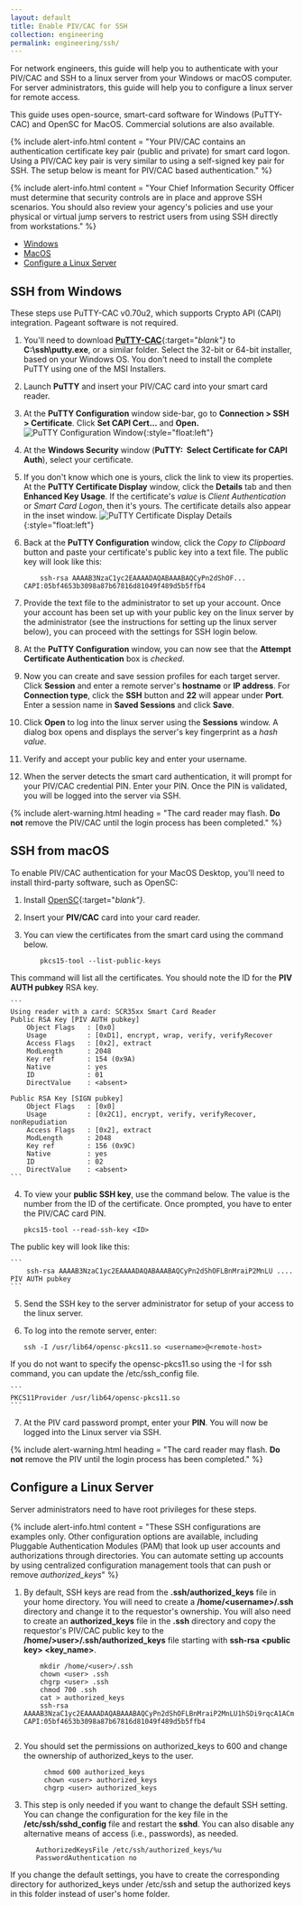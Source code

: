 ```yaml
---
layout: default
title: Enable PIV/CAC for SSH
collection: engineering
permalink: engineering/ssh/
---
```


For network engineers, this guide will help you to authenticate with your PIV/CAC and SSH to a linux server from your Windows or macOS computer. For server administrators, this guide will help you to configure a linux server for remote access.

This guide uses open-source, smart-card software for Windows (PuTTY-CAC) and OpenSC for MacOS. Commercial solutions are also available.

{% include alert-info.html content = "Your PIV/CAC contains an authentication certificate key pair (public and private) for smart card logon. Using a PIV/CAC key pair is very similar to using a self-signed key pair for SSH. The setup below is meant for PIV/CAC based authentication." %}

{% include alert-info.html content = "Your Chief Information Security Officer must determine that security controls are in place and approve SSH scenarios. You should also review your agency's policies and use your physical or virtual jump servers to restrict users from using SSH directly from workstations." %} <!--The 1st caveat is for the network engineer. The 2nd caveat is for server admnistrators only?--></BR> 

- [Windows](#ssh-from-windows) 
- [MacOS](#ssh-from-macos)
- [Configure a Linux Server](#configure-a-linux-server)

## SSH from Windows

These steps use PuTTY-CAC v0.70u2, which supports Crypto API (CAPI) integration. Pageant software is not required.

1. You'll need to download [**PuTTY-CAC**](https://www.github.com/NoMoreFood/putty-cac/releases){:target="_blank"}_ to **C:\ssh\putty.exe**, or a similar folder. Select the 32-bit or 64-bit installer, based on your Windows OS. You don't need to install the complete PuTTY using one of the MSI Installers. <!--Indrajit: For clarity, what PuTTY MSI Installer files does the engineer actually need so he/she doesn't need to guess?  -- Celeste: There are multiple MSI Installer. It is not required to install using the MSI Installer. -->
2. Launch **PuTTY** and insert your PIV/CAC card into your smart card reader.
3. At the **PuTTY Configuration** window side-bar, go to **Connection &gt; SSH &gt; Certificate**. Click **Set CAPI Cert...** and **Open.**<!--Celeste: Why did you change this to include **Open**? This is incorrect. Looks like you changed this from what I wrote originally. -->
![PuTTY Configuration Window]({{site.baseurl}}/img/ssh-putty-cac-1.png){:style="float:left"}
4. At the **Windows Security** window (**PuTTY:&nbsp;&nbsp;Select Certificate for CAPI Auth**), select your certificate. 
5. If you don't know which one is yours, click the link <!--Celeste: What link are you talking about? Looks like you changed this from what I wrote originally. --> to view its properties. At the **PuTTY Certificate Display** window, click the **Details** tab and then **Enhanced Key Usage**. If the certificate's _value_ is _Client Authentication_ or _Smart Card Logon_, then it's yours. The certificate details also appear in the inset window. <!--From the screenshot, it looks like you click on E.K.U. only to see the policy OIDs, not to see the E.K.U. value (displays automatically). (Tom H's steps kind of imply this.) Do you need to select something from the "Show" drop-down? (Screenshot shows "All" selected.) Celeste -- I do not know what you are looking at from Tom H's instructions. I would keep my instructions as I tested. -->
![PuTTY Certificate Display Details]({{site.baseurl}}/img/ssh-putty-cac-2.png){:style="float:left"} 
6. Back at the **PuTTY Configuration** window, click the _Copy to Clipboard_ button and paste your certificate's public key into a text file. The public key will look like this:

    ```
        ssh-rsa AAAAB3NzaC1yc2EAAAADAQABAAABAQCyPn2dShOF... CAPI:05bf4653b3098a87b67816d81049f489d5b5ffb4
    ```    
7. Provide the text file to the administrator to set up your account. Once your account has been set up with your public key on the linux server by the administrator (see the instructions for setting up the linux server below), you can proceed with the settings for SSH login below.
8. At the **PuTTY Configuration** window, you can now see that the **Attempt Certificate Authentication** box is _checked_.
9. Now you can create and save session profiles for each target server. Click **Session** and enter a remote server's **hostname** or **IP address**. For **Connection type**, click the **SSH** button and **22** will appear under **Port**. Enter a session name in **Saved Sessions** and click **Save**. 
10. Click **Open** to log into the linux server using the **Sessions** window. A dialog box opens and displays the server's key fingerprint as a _hash value_.
11. Verify and accept your public key and enter your username.
12. When the server detects the smart card authentication, it will prompt for your PIV/CAC credential PIN. Enter your PIN. Once the PIN is validated, you will be logged into the server via SSH.

{% include alert-warning.html heading = "The card reader may flash. **Do not** remove the PIV/CAC until the login process has been completed." %}

## SSH from macOS

To enable PIV/CAC authentication for your MacOS Desktop, you'll need to install third-party software, such as OpenSC:  

1. Install [OpenSC](https://www.github.com/OpenSC/OpenSC/wiki/Download-latest-OpenSC-stable-release){:target="_blank"}_. 
2. Insert your **PIV/CAC** card into your card reader.
3. You can view the certificates from the smart card using the command below.

    ```
	    pkcs15-tool --list-public-keys
    ```  

This command will list all the certificates. You should note the ID for the **PIV AUTH pubkey** RSA key.

	```
	Using reader with a card: SCR35xx Smart Card Reader
	Public RSA Key [PIV AUTH pubkey]
		Object Flags   : [0x0]
		Usage          : [0xD1], encrypt, wrap, verify, verifyRecover
		Access Flags   : [0x2], extract
		ModLength      : 2048
		Key ref        : 154 (0x9A)
		Native         : yes
		ID             : 01
		DirectValue    : <absent>

	Public RSA Key [SIGN pubkey]
		Object Flags   : [0x0]
		Usage          : [0x2C1], encrypt, verify, verifyRecover, nonRepudiation
		Access Flags   : [0x2], extract
		ModLength      : 2048
		Key ref        : 156 (0x9C)
		Native         : yes
		ID             : 02
		DirectValue    : <absent>
	```  

4. To view your **public SSH key**, use the command below. The <ID> value is the number from the ID of the certificate. Once prompted, you have to enter the PIV/CAC card PIN.

    ```
	pkcs15-tool --read-ssh-key <ID>
    ```  
The public key will look like this:

    ```
        ssh-rsa AAAAB3NzaC1yc2EAAAADAQABAAABAQCyPn2dShOFLBnMraiP2MnLU .... PIV AUTH pubkey
    ```    
    
5. Send the SSH key to the server administrator for setup of your access to the linux server.
6. To log into the remote server, enter:

    ```
	ssh -I /usr/lib64/opensc-pkcs11.so <username>@<remote-host>
    ```    
If you do not want to specify the opensc-pkcs11.so using the -I for ssh command, you can update the /etc/ssh_config file.

    ```
	PKCS11Provider /usr/lib64/opensc-pkcs11.so
    ```  

7. At the PIV card password prompt, enter your **PIN**. You will now be logged into the Linux server via SSH.

{% include alert-warning.html heading = "The card reader may flash. **Do not** remove the PIV until the login process has been completed." %}

## Configure a Linux Server

Server administrators need to have root privileges for these steps. 

{% include alert-info.html content = "These SSH configurations are examples only. Other configuration options are available, including Pluggable Authentication Modules (PAM) that look up user accounts and authorizations through directories. You can automate setting up accounts by using centralized configuration management tools that can push or remove _authorized_keys_" %}

1. By default, SSH keys are read from the **.ssh/authorized_keys** file in your home directory. You will need to create a **/home/&lt;username&gt;/.ssh** directory and change it to the requestor's ownership. You will also need to create an **authorized_keys** file in the **.ssh** directory and copy the requestor's PIV/CAC public key to the **/home/&gt;user&gt;/.ssh/authorized_keys** file starting with **ssh-rsa &lt;public key&gt; &lt;key_name&gt;**.

    ```
	    mkdir /home/<user>/.ssh
	    chown <user> .ssh
	    chgrp <user> .ssh
	    chmod 700 .ssh
	    cat > authorized_keys 
	    ssh-rsa AAAAB3NzaC1yc2EAAAADAQABAAABAQCyPn2dShOFLBnMraiP2MnLU1hSDi9rqcA1ACmU8nvg/mgPW1lIsj0zELzn8CiioQ+Mx7LGM2yCIK+fpVPYJnFKj5jTxe5Gzz7q5u946w/8Ge+J8hghzxooB5WsUF2vF92iyvy16XmNVYFSEKTOrkIM4PAvhIKcNUcogBB+M+W1rFpsGXZYGrA1xAU3kbw0mbVSdAYq4cZlX0JobQpxypELH5WojKTJaK7EyAY2hOHCAMuJIlvhIXtAY1eG/NabyPiAcv+yxsBWq2xwA96a1iivsBxO8VWEb8YBzwt6NIDALyCF+Fg546BzOLnDgPW7jHEdOttUfEjLwa17nAteQk9t CAPI:05bf4653b3098a87b67816d81049f489d5b5ffb4
			
    ```

2. You should set the permissions on authorized_keys to 600 and change the ownership of authorized_keys to the user.

    ```
	     chmod 600 authorized_keys
	     chown <user> authorized_keys
	     chgrp <user> authorized_keys
    ```
   
3. This step is only needed if you want to change the default SSH setting. You can change the configuration for the key file in the **/etc/ssh/sshd_config** file and restart the **sshd**. You can also disable any alternative means of access (i.e., passwords), as needed.

    ```
	   AuthorizedKeysFile /etc/ssh/authorized_keys/%u  
	   PasswordAuthentication no
    ```
If you change the default settings, you have to create the corresponding directory for authorized_keys under /etc/ssh and setup the authorized keys in this folder instead of user's home folder.
